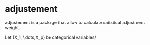 <!-- README.md is generated from README.Rmd. Please edit that file -->
adjustement
===========

adjustement is a package that allow to calculate satistical adjustment weight.

Let \(X_1, \ldots,X_p\) be categorical variables/
